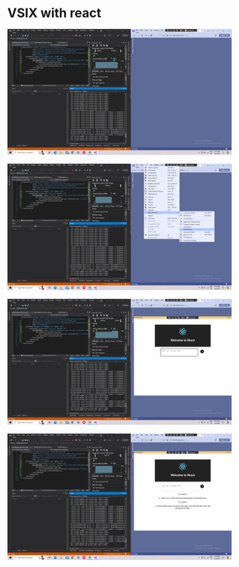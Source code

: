 # VSIX with react

![SS1](./screenshots/SS-1.png)
<br/><br/> 
![SS2](./screenshots/SS-2.png)
<br/><br/> 
![SS3](./screenshots/SS-3.png)
<br/><br/> 
![SS4](./screenshots/SS-4.png)
<br/><br/> 
